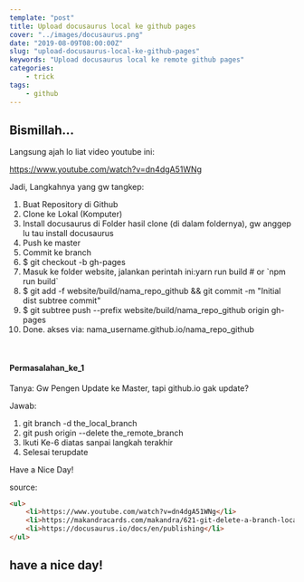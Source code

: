 ```yaml
---
template: "post"
title: Upload docusaurus local ke github pages
cover: "../images/docusaurus.png"
date: "2019-08-09T08:00:00Z"
slug: "upload-docusaurus-local-ke-github-pages"
keywords: "Upload docusaurus local ke remote github pages"
categories: 
	- trick
tags:
    - github
---
```


## Bismillah...

Langsung ajah lo liat video youtube ini:

https://www.youtube.com/watch?v=dn4dgA51WNg

Jadi, Langkahnya yang gw tangkep:
<ol>
 	<li>Buat Repository di Github</li>
 	<li>Clone ke Lokal (Komputer)</li>
 	<li>Install docusaurus di Folder hasil clone (di dalam foldernya), gw anggep lu tau install docusaurus</li>
 	<li>Push ke master</li>
 	<li>Commit ke branch</li>
 	<li>$ git checkout -b gh-pages</li>
 	<li>Masuk ke folder website, jalankan perintah ini:yarn run build # or `npm run build`</li>
 	<li>$ git add -f website/build/nama_repo_github &amp;&amp; git commit -m "Initial dist subtree commit"</li>
 	<li>$ git subtree push --prefix website/build/nama_repo_github origin gh-pages</li>
 	<li>Done. akses via: nama_username.github.io/nama_repo_github</li>
</ol>
&nbsp;

#### Permasalahan_ke_1

Tanya: Gw Pengen Update ke Master, tapi github.io gak update?

Jawab:
<ol>
 	<li>git branch -d the_local_branch</li>
 	<li>git push origin --delete the_remote_branch</li>
 	<li>Ikuti Ke-6 diatas sanpai langkah terakhir</li>
 	<li>Selesai terupdate</li>
</ol>
Have a Nice Day!

source:
~~~html
<ul>
 	<li>https://www.youtube.com/watch?v=dn4dgA51WNg</li>
 	<li>https://makandracards.com/makandra/621-git-delete-a-branch-local-or-remote</li>
 	<li>https://docusaurus.io/docs/en/publishing</li>
</ul>
~~~

## have a nice day!